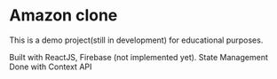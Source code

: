 # Amazon clone

This is a demo project(still in development) for educational purposes.

Built with ReactJS, Firebase (not implemented yet). State Management Done with Context API
